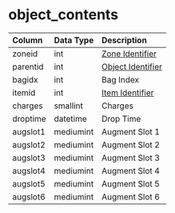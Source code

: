 # object_contents

| Column | Data Type | Description |
| :--- | :--- | :--- |
| zoneid | int | [Zone Identifier](../../../../server/zones/zone-list) |
| parentid | int | [Object Identifier](object.md) |
| bagidx | int | Bag Index |
| itemid | int | [Item Identifier](../../schema/items/items.md) |
| charges | smallint | Charges |
| droptime | datetime | Drop Time |
| augslot1 | mediumint | Augment Slot 1 |
| augslot2 | mediumint | Augment Slot 2 |
| augslot3 | mediumint | Augment Slot 3 |
| augslot4 | mediumint | Augment Slot 4 |
| augslot5 | mediumint | Augment Slot 5 |
| augslot6 | mediumint | Augment Slot 6 |

